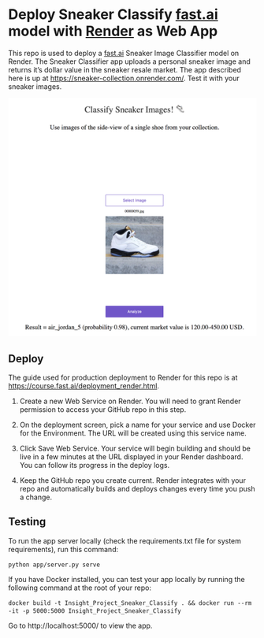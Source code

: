 # Deploy Sneaker Classify [fast.ai](https://www.fast.ai) model with [Render](https://render.com) as Web App 


This repo is used to deploy a [fast.ai](https://github.com/fastai/fastai) Sneaker Image Classifier model on Render. The Sneaker Classifier app uploads a personal sneaker image and returns it’s dollar value in the sneaker resale market. The app described here is up at https://sneaker-collection.onrender.com/. Test it with your sneaker images.


![picture](img/Sneaker_classify_screenshot.png)


## Deploy

The guide used for production deployment to Render for this repo is at https://course.fast.ai/deployment_render.html.

1. Create a new Web Service on Render. You will need to grant Render permission to access your GitHub repo in this step.

2. On the deployment screen, pick a name for your service and use Docker for the Environment. The URL will be created using this service name.

3. Click Save Web Service. Your service will begin building and should be live in a few minutes at the URL displayed in your Render dashboard. You can follow its progress in the deploy logs.

4. Keep the GitHub repo you create current. Render integrates with your repo and automatically builds and deploys changes every time you push a change.

## Testing

To run the app server locally (check the requirements.txt file for system requirements), run this command:

```
python app/server.py serve
```

If you have Docker installed, you can test your app locally by running the following command at the root of your repo:

```
docker build -t Insight_Project_Sneaker_Classify . && docker run --rm -it -p 5000:5000 Insight_Project_Sneaker_Classify

```

Go to http://localhost:5000/ to view the app.
